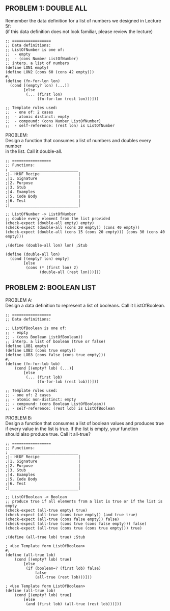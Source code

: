 ## PROBLEM 1: DOUBLE ALL  
Remember the data definition for a list of numbers we designed in Lecture 5f:  
(if this data definition does not look familiar, please review the lecture)  
```racket
;; =================
;; Data definitions:
;; ListOfNumber is one of:
;;  - empty
;;  - (cons Number ListOfNumber)
;; interp. a list of numbers
(define LON1 empty)
(define LON2 (cons 60 (cons 42 empty)))
#;
(define (fn-for-lon lon)
  (cond [(empty? lon) (...)]
        [else
         (... (first lon)
              (fn-for-lon (rest lon)))]))

;; Template rules used:
;;  - one of: 2 cases
;;  - atomic distinct: empty
;;  - compound: (cons Number ListOfNumber)
;;  - self-reference: (rest lon) is ListOfNumber
```
PROBLEM:  
Design a function that consumes a list of numbers and doubles every number   
in the list. Call it double-all.  
```racket
;; =================
;; Functions:
; ______________________________
;|- HtDF Recipe                 |
;|1. Signature                  |
;|2. Purpose                    |
;|3. Stub                       |
;|4. Examples                   | 
;|5. Code Body                  |
;|6. Test                       |
;|______________________________|

;; ListOfNumber -> ListOfNumber
;; double every element from the list provided
(check-expect (double-all empty) empty)
(check-expect (double-all (cons 20 empty)) (cons 40 empty))
(check-expect (double-all (cons 15 (cons 20 empty))) (cons 30 (cons 40 empty)))
              
;(define (double-all lon) lon) ;Stub

(define (double-all lon)
  (cond [(empty? lon) empty]
        [else
         (cons (* (first lon) 2)
               (double-all (rest lon)))]))
```
## PROBLEM 2: BOOLEAN LIST   
PROBLEM A:  
Design a data definition to represent a list of booleans. Call it ListOfBoolean.   
```racket
;; =================
;; Data definitions:

;; ListOfBoolean is one of:
;; - empty
;; - (cons Boolean ListOfBoolean))
;; interp. a list of boolean (true or false)
(define LOB1 empty)
(define LOB2 (cons true empty))
(define LOB3 (cons false (cons true empty)))
#;
(define (fn-for-lob lob)
    (cond [(empty? lob) (...)]
        [else
         (... (first lob)
              (fn-for-lob (rest lob)))]))

;; Template rules used:
;; - one of: 2 cases
;; - atomic non-distinct: empty
;; - compound: (cons Boolean ListOfBoolean))
;; - self-reference: (rest lob) is ListOfBoolean 
```
PROBLEM B:  
Design a function that consumes a list of boolean values and produces true   
if every value in the list is true. If the list is empty, your function   
should also produce true. Call it all-true?  
```racket
;; =================
;; Functions:
; ______________________________
;|- HtDF Recipe                 |
;|1. Signature                  |
;|2. Purpose                    |
;|3. Stub                       |
;|4. Examples                   | 
;|5. Code Body                  |
;|6. Test                       |
;|______________________________|

;; ListOfBoolean -> Boolean
;; produce true if all elements from a list is true or if the list is empty
(check-expect (all-true empty) true)
(check-expect (all-true (cons true empty)) (and true true)
(check-expect (all-true (cons false empty)) false)
(check-expect (all-true (cons true (cons false empty))) false)
(check-expect (all-true (cons true (cons true empty))) true)

;(define (all-true lob) true) ;Stub

; <Use Template form ListOfBoolean>
#;
(define (all-true lob)
    (cond [(empty? lob) true]
        [else
         (if (boolean=? (first lob) false)
             false
             (all-true (rest lob)))]))

; <Use Template form ListOfBoolean>
(define (all-true lob)
    (cond [(empty? lob) true]
        [else
         (and (first lob) (all-true (rest lob)))]))
```











